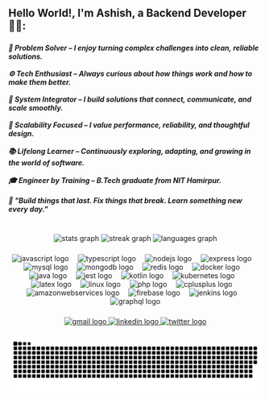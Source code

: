 <h2 align="left">Hello World!, I'm Ashish, a Backend Developer 👋🏼:</h2>


###

<h5 align="left">🧠 Problem Solver – I enjoy turning complex challenges into clean, reliable solutions.<br><br>⚙️ Tech Enthusiast – Always curious about how things work and how to make them better.<br><br>🔗 System Integrator – I build solutions that connect, communicate, and scale smoothly.<br><br>🚀 Scalability Focused – I value performance, reliability, and thoughtful design.<br><br>📚 Lifelong Learner – Continuously exploring, adapting, and growing in the world of software.<br><br>🎓 Engineer by Training – B.Tech graduate from NIT Hamirpur.<br><br>💬 "Build things that last. Fix things that break. Learn something new every day."</h5>

###

<br clear="both">

<div align="center">
  <img src="https://github-readme-stats.vercel.app/api?username=Ashu1998&hide_title=false&hide_rank=false&show_icons=true&include_all_commits=true&count_private=true&disable_animations=false&theme=tokyonight&locale=en&hide_border=true&custom_title=Coding%20Activity%20Snapshot" height="150" alt="stats graph"  />
  <img src="https://streak-stats.demolab.com?user=Ashu1998&locale=en&mode=weekly&theme=tokyonight&hide_border=true&border_radius=5" height="150" alt="streak graph"  />
  <img src="https://github-readme-stats.vercel.app/api/top-langs?username=Ashu1998&locale=en&hide_title=false&layout=compact&card_width=320&langs_count=12&theme=tokyonight&hide_border=true&custom_title=Language%20Stack%20Snapshot" height="150" alt="languages graph"  />
</div>

###

<div align="center">
  <img src="https://skillicons.dev/icons?i=js" height="47" alt="javascript logo"  />
  <img width="10" />
  <img src="https://skillicons.dev/icons?i=ts" height="47" alt="typescript logo"  />
  <img width="10" />
  <img src="https://skillicons.dev/icons?i=nodejs" height="47" alt="nodejs logo"  />
  <img width="10" />
  <img src="https://skillicons.dev/icons?i=express" height="47" alt="express logo"  />
  <img width="10" />
  <img src="https://skillicons.dev/icons?i=mysql" height="47" alt="mysql logo"  />
  <img width="10" />
  <img src="https://skillicons.dev/icons?i=mongodb" height="47" alt="mongodb logo"  />
  <img width="10" />
  <img src="https://skillicons.dev/icons?i=redis" height="47" alt="redis logo"  />
  <img width="10" />
  <img src="https://skillicons.dev/icons?i=docker" height="47" alt="docker logo"  />
  <img width="10" />
  <img src="https://skillicons.dev/icons?i=java" height="47" alt="java logo"  />
  <img width="10" />
  <img src="https://skillicons.dev/icons?i=jest" height="47" alt="jest logo"  />
  <img width="10" />
  <img src="https://skillicons.dev/icons?i=kotlin" height="47" alt="kotlin logo"  />
  <img width="10" />
  <img src="https://skillicons.dev/icons?i=kubernetes" height="47" alt="kubernetes logo"  />
  <img width="10" />
  <img src="https://skillicons.dev/icons?i=latex" height="47" alt="latex logo"  />
  <img width="10" />
  <img src="https://skillicons.dev/icons?i=linux" height="47" alt="linux logo"  />
  <img width="10" />
  <img src="https://skillicons.dev/icons?i=php" height="47" alt="php logo"  />
  <img width="10" />
  <img src="https://skillicons.dev/icons?i=cpp" height="47" alt="cplusplus logo"  />
  <img width="10" />
  <img src="https://skillicons.dev/icons?i=aws" height="47" alt="amazonwebservices logo"  />
  <img width="10" />
  <img src="https://skillicons.dev/icons?i=firebase" height="47" alt="firebase logo"  />
  <img width="10" />
  <img src="https://skillicons.dev/icons?i=jenkins" height="47" alt="jenkins logo"  />
  <img width="10" />
  <img src="https://skillicons.dev/icons?i=graphql" height="47" alt="graphql logo"  />
</div>

###

<div align="center">
  <a href="ashishverma.syspro@gmail.com" target="_blank">
    <img src="https://img.shields.io/static/v1?message=Gmail&logo=gmail&label=&color=D14836&logoColor=white&labelColor=&style=for-the-badge" height="37" alt="gmail logo"  />
  </a>
  <a href="https://www.linkedin.com/in/ashishverma1998/" target="_blank">
    <img src="https://img.shields.io/static/v1?message=LinkedIn&logo=linkedin&label=&color=0077B5&logoColor=white&labelColor=&style=for-the-badge" height="37" alt="linkedin logo"  />
  </a>
  <a href="https://x.com/AshuVerma1998" target="_blank">
    <img src="https://img.shields.io/static/v1?message=Twitter&logo=twitter&label=&color=1DA1F2&logoColor=white&labelColor=&style=for-the-badge" height="37" alt="twitter logo"  />
  </a> 
</div>

###



<picture>
  <source media="(prefers-color-scheme: dark)" srcset="https://raw.githubusercontent.com/ashu1998/ashu1998/output/github-snake-dark.svg" />
  <source media="(prefers-color-scheme: light)" srcset="https://raw.githubusercontent.com/ashu1998/ashu1998/output/github-snake.svg" />
  <img alt="github-snake" src="https://raw.githubusercontent.com/ashu1998/ashu1998/output/github-snake.svg" />
</picture>

###
